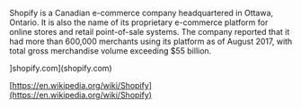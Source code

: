 Shopify is a Canadian e-commerce company headquartered in Ottawa, Ontario. It is also the name of its proprietary e-commerce platform for online stores and retail point-of-sale systems.The company reported that it had more than 600,000 merchants using its platform as of August 2017, with total gross merchandise volume exceeding $55 billion.  
]shopify.com](shopify.com)  
[https://en.wikipedia.org/wiki/Shopify](https://en.wikipedia.org/wiki/Shopify)